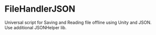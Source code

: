 # FileHandlerJSON
Universal script for Saving and Reading file offline using Unity and JSON. Use additional JSONHelper lib.
